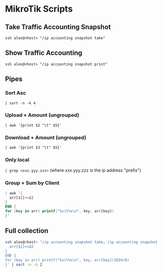 # MikroTik Scripts

## Take Traffic Accounting Snapshot

`ssh alex@<host> "/ip accounting snapshot take"`

## Show Traffic Accounting

`ssh alex@<host> "/ip accounting snapshot print"`

## Pipes

### Sort Asc

`| sort -n -k 4`

### Upload + Amount (ungrouped)

`| awk '{print $2 "\t" $5}'`

### Download + Amount (ungrouped)

`| awk '{print $3 "\t" $5}'`

### Only local

`| grep <xxx.yyy.zzz>` (where xxx.yyy.zzz is the ip address "prefix")

### Group + Sum by Client

```awk
| awk '{
  arr[$1]+=$2
}
END {
for (key in arr) printf("%s\t%s\n", key, arr[key])
}'
```

## Full collection

```bash
ssh alex@<host> "/ip accounting snapshot take; /ip accounting snapshot print" | awk '{print $2 "\t" $5}' | grep 172.17.255 | awk '{                               
  arr[$1]+=$2
}
END {
for (key in arr) printf("%s\t%s\n", key, arr[key]/1024/8)
}' | sort -n -k 2
```
